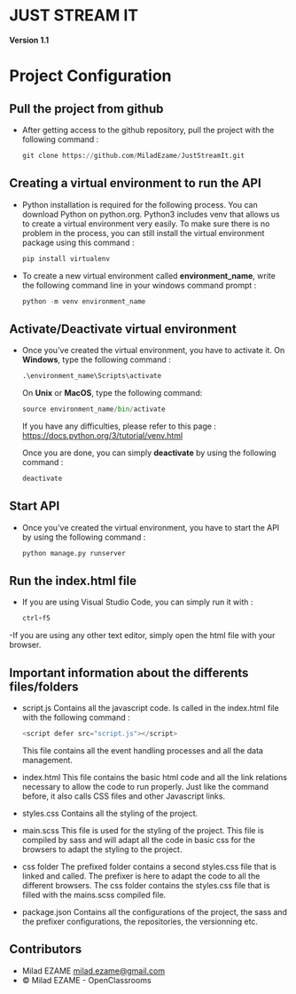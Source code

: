 # JUST STREAM IT

**Version 1.1**


# Project Configuration

## Pull the project from github 
	
- After getting access to the github repository, pull the project with the following command :
	```python 	
	git clone https://github.com/MiladEzame/JustStreamIt.git
	```
## Creating a virtual environment to run the API

- Python installation is required for the following process. You can download Python on python.org.
Python3 includes venv that allows us to create a virtual environment very easily.
To make sure there is no problem in the process, you can still install the virtual environment package
using this command : 
	```python 	
	pip install virtualenv
	```
	
- To create a new virtual environment called __environment_name__, write the following command line in your windows command prompt : 
	```python
	python -m venv environment_name
	```
	
## Activate/Deactivate virtual environment

- Once you've created the virtual environment, you have to activate it.
	On __Windows__, type the following command :
	```python	
	.\environment_name\Scripts\activate
	```
	On __Unix__ or __MacOS__, type the following command:
	```python 		
	source environment_name/bin/activate
	```
	If you have any difficulties, please refer to this page : https://docs.python.org/3/tutorial/venv.html
	
	Once you are done, you can simply __deactivate__ by using the following command :
	```python 		
	deactivate
	```

## Start API

- Once you've created the virtual environment, you have to start the API by using the following command :
	```python 		
	python manage.py runserver
	```

## Run the index.html file 
	
- If you are using Visual Studio Code, you can simply run it with : 
	```python 		
	ctrl+f5
	```
-If you are using any other text editor, simply open the html file with your browser.

## Important information about the differents files/folders 

- script.js	
	Contains all the javascript code. Is called in the index.html file with the following command :
	```python 		
	<script defer src="script.js"></script>
	```
	This file contains all the event handling processes and all the data management.
	
- index.html
	This file contains the basic html code and all the link relations necessary to allow the code to
	run properly. Just like the command before, it also calls CSS files and other Javascript links.

- styles.css
	Contains all the styling of the project. 
	
- main.scss
	This file is used for the styling of the project. This file is compiled by sass and will adapt 
	all the code in basic css for the browsers to adapt the styling to the project. 
	
- css folder
	The prefixed folder contains a second styles.css file that is linked and called. The prefixer 
	is here to adapt the code to all the different browsers.
	The css folder contains the styles.css file that is filled with the mains.scss compiled file.

- package.json
	Contains all the configurations of the project, the sass and the prefixer configurations, the 
	repositories, the versionning etc.

## Contributors 

- Milad EZAME <milad.ezame@gmail.com>
- © Milad EZAME - OpenClassrooms 